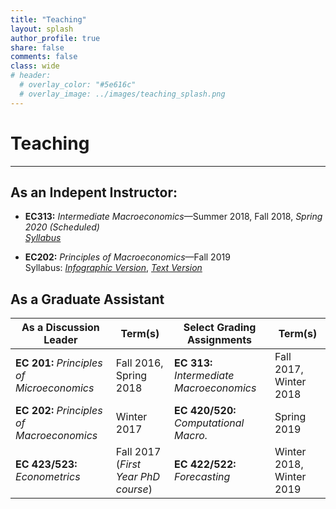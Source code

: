 ```yaml
---
title: "Teaching" 
layout: splash
author_profile: true
share: false 
comments: false
class: wide 
# header:
  # overlay_color: "#5e616c"
  # overlay_image: ../images/teaching_splash.png
---
```


# Teaching
---

## As an Indepent Instructor:

- **EC313:** *Intermediate Macroeconomics*&mdash;Summer 2018, Fall 2018, *Spring 2020 (Scheduled)*  
   [*Syllabus*](../images/EC313_F2018.pdf)
   
- **EC202:** *Principles of Macroeconomics*&mdash;Fall 2019  
  Syllabus: [*Infographic Version*](../images/ec202-fall2019_40286598.pdf), [*Text Version*](../images/EC202_F19.pdf)
  
## As a Graduate Assistant 

| **As a Discussion Leader** |  **Term(s)**  | **Select Grading Assignments** |  **Term(s)**  |
|---|---|---|---|
|**EC 201:** *Principles of Microeconomics*| Fall 2016, Spring 2018 |**EC 313:** *Intermediate Macroeconomics* | Fall 2017, Winter 2018|
|**EC 202:** *Principles of Macroeconomics* | Winter 2017 |**EC 420/520:** *Computational Macro.* | Spring 2019| 
|**EC 423/523:** *Econometrics*  | Fall 2017  (*First Year PhD course*) |**EC 422/522:** *Forecasting* | Winter 2018, Winter 2019 |   
